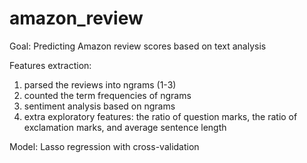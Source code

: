 # amazon_review
Goal: 
Predicting Amazon review scores based on text analysis

Features extraction: 
1. parsed the reviews into ngrams (1-3)
2. counted the term frequencies of ngrams
3. sentiment analysis based on ngrams
4. extra exploratory features: the ratio of question marks, the ratio of exclamation marks, and average sentence length

Model: 
Lasso regression with cross-validation
